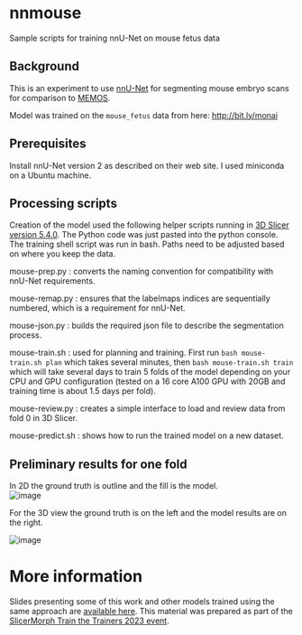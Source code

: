 # nnmouse
Sample scripts for training nnU-Net on mouse fetus data

## Background
This is an experiment to use [nnU-Net](https://github.com/MIC-DKFZ/nnUNet/tree/master) for segmenting mouse embryo scans for comparison to [MEMOS](https://github.com/SlicerMorph/SlicerMEMOS).

Model was trained on the `mouse_fetus` data from here: http://bit.ly/monai

## Prerequisites
Install nnU-Net version 2 as described on their web site.  I used miniconda on a Ubuntu machine.

## Processing scripts
Creation of the model used the following helper scripts running in [3D Slicer version 5.4.0](https://slicer.org).  The Python code was just pasted into the python console.  The training shell script was run in bash.  Paths need to be adjusted based on where you keep the data.

mouse-prep.py	: converts the naming convention for compatibility with nnU-Net requirements.

mouse-remap.py : ensures that the labelmaps indices are sequentially numbered, which is a requirement for nnU-Net.

mouse-json.py : builds the required json file to describe the segmentation process.

mouse-train.sh : used for planning and training.  First run `bash mouse-train.sh plan` which takes several minutes, then `bash mouse-train.sh train` which will take several days to train 5 folds of the model depending on your CPU and GPU configuration (tested on a 16 core A100 GPU with 20GB and training time is about 1.5 days per fold).

mouse-review.py : creates a simple interface to load and review data from fold 0 in 3D Slicer.

mouse-predict.sh : shows how to run the trained model on a new dataset.


## Preliminary results for one fold

In 2D the ground truth is outline and the fill is the model.  
![image](https://github.com/pieper/nnmouse/assets/126077/b9f466db-8f9e-45ed-9bfc-683e79170a55)

For the 3D view the ground truth is on the left and the model results are on the right.

![image](https://github.com/pieper/nnmouse/assets/126077/140415b3-7206-4a0f-83e2-1e14d9d8d929)

# More information

Slides presenting some of this work and other models trained using the same approach are [available here](https://docs.google.com/presentation/d/1zlTCcGPwYRzuZnXhJ3RHJ7_AQM4Nr8aU8Me1A6TQJjM/edit#slide=id.p1).  This material was prepared as part of the [SlicerMorph Train the Trainers 2023 event](https://discourse.slicer.org/t/slicermorph-train-the-trainers-event/30998).
